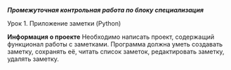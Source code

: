 ***Промежуточная контрольная работа по блоку специализация***

Урок 1. Приложение заметки (Python)

**Информация о проекте**
Необходимо написать проект, содержащий функционал работы с заметками. Программа должна уметь создавать заметку, 
сохранять её, читать список заметок, редактировать заметку, удалять заметку.
